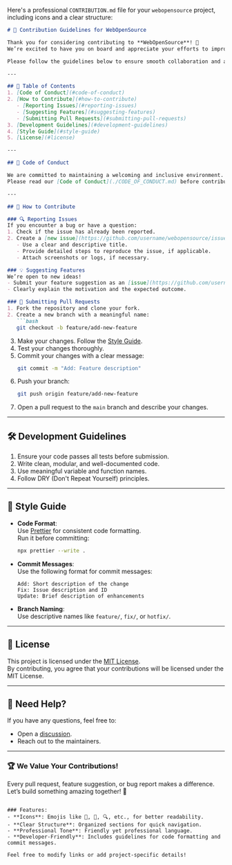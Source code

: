 Here's a professional `CONTRIBUTION.md` file for your `webopensource` project, including icons and a clear structure:

```markdown
# 🌟 Contribution Guidelines for WebOpenSource

Thank you for considering contributing to **WebOpenSource**! 🙌  
We’re excited to have you on board and appreciate your efforts to improve the project.  

Please follow the guidelines below to ensure smooth collaboration and a positive experience for all contributors.  

---

## 📝 Table of Contents
1. [Code of Conduct](#code-of-conduct)
2. [How to Contribute](#how-to-contribute)
   - [Reporting Issues](#reporting-issues)
   - [Suggesting Features](#suggesting-features)
   - [Submitting Pull Requests](#submitting-pull-requests)
3. [Development Guidelines](#development-guidelines)
4. [Style Guide](#style-guide)
5. [License](#license)

---

## 📜 Code of Conduct

We are committed to maintaining a welcoming and inclusive environment.  
Please read our [Code of Conduct](./CODE_OF_CONDUCT.md) before contributing.

---

## 🤝 How to Contribute

### 🔍 Reporting Issues
If you encounter a bug or have a question:
1. Check if the issue has already been reported.
2. Create a [new issue](https://github.com/username/webopensource/issues/new) if it hasn’t.
   - Use a clear and descriptive title.
   - Provide detailed steps to reproduce the issue, if applicable.
   - Attach screenshots or logs, if necessary.  

### 💡 Suggesting Features
We’re open to new ideas!  
- Submit your feature suggestion as an [issue](https://github.com/username/webopensource/issues/new).  
- Clearly explain the motivation and the expected outcome.

### 🚀 Submitting Pull Requests
1. Fork the repository and clone your fork.
2. Create a new branch with a meaningful name:  
   ```bash
   git checkout -b feature/add-new-feature
   ```
3. Make your changes. Follow the [Style Guide](#style-guide).
4. Test your changes thoroughly.
5. Commit your changes with a clear message:  
   ```bash
   git commit -m "Add: Feature description"
   ```
6. Push your branch:  
   ```bash
   git push origin feature/add-new-feature
   ```
7. Open a pull request to the `main` branch and describe your changes.

---

## 🛠️ Development Guidelines

1. Ensure your code passes all tests before submission.
2. Write clean, modular, and well-documented code.
3. Use meaningful variable and function names.
4. Follow DRY (Don't Repeat Yourself) principles.

---

## 🎨 Style Guide

- **Code Format**:  
  Use [Prettier](https://prettier.io/) for consistent code formatting.  
  Run it before committing:  
  ```bash
  npx prettier --write .
  ```
  
- **Commit Messages**:  
  Use the following format for commit messages:  
  ```
  Add: Short description of the change
  Fix: Issue description and ID
  Update: Brief description of enhancements
  ```

- **Branch Naming**:  
  Use descriptive names like `feature/`, `fix/`, or `hotfix/`.

---

## 📜 License

This project is licensed under the [MIT License](./LICENSE).  
By contributing, you agree that your contributions will be licensed under the MIT License.

---

## 💬 Need Help?

If you have any questions, feel free to:  
- Open a [discussion](https://github.com/username/webopensource/discussions).
- Reach out to the maintainers.  

---

### 🏆 We Value Your Contributions!  
Every pull request, feature suggestion, or bug report makes a difference.  
Let’s build something amazing together! 🚀  
```

### Features:
- **Icons**: Emojis like 🌟, 📜, 🔍, etc., for better readability.
- **Clear Structure**: Organized sections for quick navigation.
- **Professional Tone**: Friendly yet professional language.
- **Developer-Friendly**: Includes guidelines for code formatting and commit messages.

Feel free to modify links or add project-specific details!
